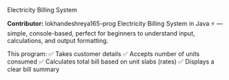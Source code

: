 Electricity Billing System

**Contributor:** lokhandeshreya165-prog
Electricity Billing System in Java ⚡ — simple, console-based, perfect for beginners to understand input, calculations, and output formatting.

This program:
✅ Takes customer details
✅ Accepts number of units consumed
✅ Calculates total bill based on unit slabs (rates)
✅ Displays a clear bill summary
